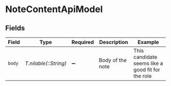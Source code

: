 # NoteContentApiModel


## Fields

| Field                                             | Type                                              | Required                                          | Description                                       | Example                                           |
| ------------------------------------------------- | ------------------------------------------------- | ------------------------------------------------- | ------------------------------------------------- | ------------------------------------------------- |
| `body`                                            | *T.nilable(::String)*                             | :heavy_minus_sign:                                | Body of the note                                  | This candidate seems like a good fit for the role |